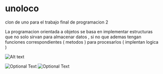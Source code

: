 # unoloco
clon de uno para el trabajo final de programacion 2 

La programacion orientada a objetos se basa en implementar estructuras que no solo sirvan para almacenar datos , si no que ademas tengan funciones correspondientes ( metodos ) para procesarlos ( implentan logica )

![Alt text](relative/path/to/grafica.jpg?raw=true "Title")

![Optional Text](../master/resources/grafica.jpg)
![Optional Text](../master/myFolder/unodeck.png)
